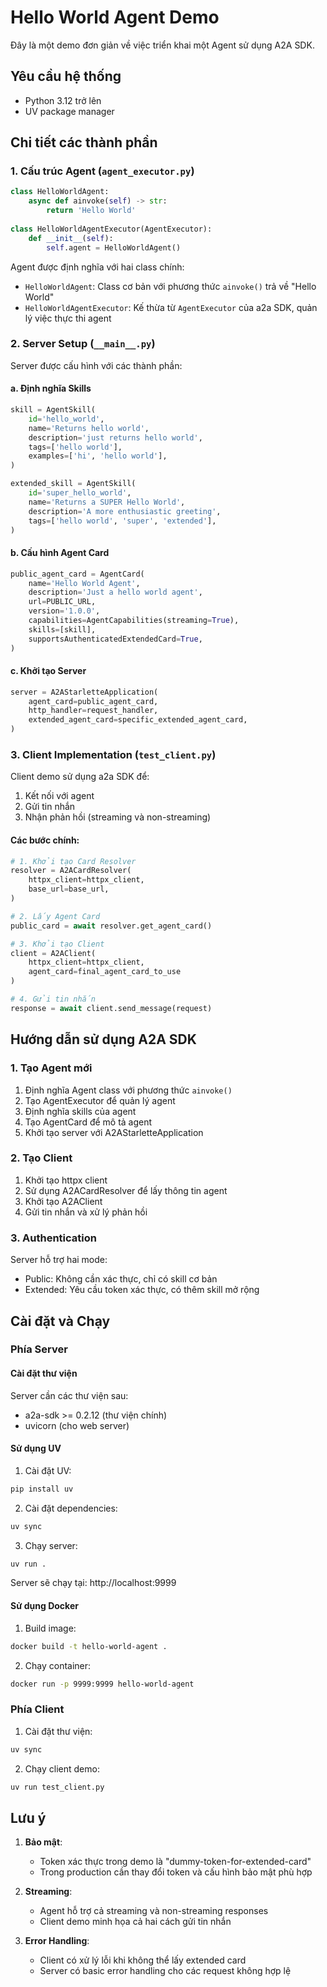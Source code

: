 # Hello World Agent Demo

Đây là một demo đơn giản về việc triển khai một Agent sử dụng A2A SDK.

## Yêu cầu hệ thống
- Python 3.12 trở lên
- UV package manager

## Chi tiết các thành phần

### 1. Cấu trúc Agent (`agent_executor.py`)

```python
class HelloWorldAgent:
    async def ainvoke(self) -> str:
        return 'Hello World'
    
class HelloWorldAgentExecutor(AgentExecutor):
    def __init__(self):
        self.agent = HelloWorldAgent()
```

Agent được định nghĩa với hai class chính:
- `HelloWorldAgent`: Class cơ bản với phương thức `ainvoke()` trả về "Hello World"
- `HelloWorldAgentExecutor`: Kế thừa từ `AgentExecutor` của a2a SDK, quản lý việc thực thi agent

### 2. Server Setup (`__main__.py`)

Server được cấu hình với các thành phần:

#### a. Định nghĩa Skills
```python
skill = AgentSkill(
    id='hello_world',
    name='Returns hello world',
    description='just returns hello world',
    tags=['hello world'],
    examples=['hi', 'hello world'],
)

extended_skill = AgentSkill(
    id='super_hello_world',
    name='Returns a SUPER Hello World',
    description='A more enthusiastic greeting',
    tags=['hello world', 'super', 'extended'],
)
```

#### b. Cấu hình Agent Card
```python
public_agent_card = AgentCard(
    name='Hello World Agent',
    description='Just a hello world agent',
    url=PUBLIC_URL,
    version='1.0.0',
    capabilities=AgentCapabilities(streaming=True),
    skills=[skill],
    supportsAuthenticatedExtendedCard=True,
)
```

#### c. Khởi tạo Server
```python
server = A2AStarletteApplication(
    agent_card=public_agent_card,
    http_handler=request_handler,
    extended_agent_card=specific_extended_agent_card,
)
```

### 3. Client Implementation (`test_client.py`)

Client demo sử dụng a2a SDK để:
1. Kết nối với agent
2. Gửi tin nhắn
3. Nhận phản hồi (streaming và non-streaming)

#### Các bước chính:

```python
# 1. Khởi tạo Card Resolver
resolver = A2ACardResolver(
    httpx_client=httpx_client,
    base_url=base_url,
)

# 2. Lấy Agent Card
public_card = await resolver.get_agent_card()

# 3. Khởi tạo Client
client = A2AClient(
    httpx_client=httpx_client, 
    agent_card=final_agent_card_to_use
)

# 4. Gửi tin nhắn
response = await client.send_message(request)
```

## Hướng dẫn sử dụng A2A SDK

### 1. Tạo Agent mới

1. Định nghĩa Agent class với phương thức `ainvoke()`
2. Tạo AgentExecutor để quản lý agent
3. Định nghĩa skills của agent
4. Tạo AgentCard để mô tả agent
5. Khởi tạo server với A2AStarletteApplication

### 2. Tạo Client

1. Khởi tạo httpx client
2. Sử dụng A2ACardResolver để lấy thông tin agent
3. Khởi tạo A2AClient
4. Gửi tin nhắn và xử lý phản hồi

### 3. Authentication

Server hỗ trợ hai mode:
- Public: Không cần xác thực, chỉ có skill cơ bản
- Extended: Yêu cầu token xác thực, có thêm skill mở rộng

## Cài đặt và Chạy

### Phía Server

#### Cài đặt thư viện
Server cần các thư viện sau:
- a2a-sdk >= 0.2.12 (thư viện chính)
- uvicorn (cho web server)

#### Sử dụng UV

1. Cài đặt UV:
```bash
pip install uv
```

2. Cài đặt dependencies:
```bash
uv sync
```

3. Chạy server:
```bash
uv run .
```

Server sẽ chạy tại: http://localhost:9999

#### Sử dụng Docker

1. Build image:
```bash
docker build -t hello-world-agent .
```

2. Chạy container:
```bash
docker run -p 9999:9999 hello-world-agent
```

### Phía Client

1. Cài đặt thư viện:
```bash
uv sync
```

2. Chạy client demo:
```bash
uv run test_client.py
```

## Lưu ý

1. **Bảo mật**:
   - Token xác thực trong demo là "dummy-token-for-extended-card"
   - Trong production cần thay đổi token và cấu hình bảo mật phù hợp

2. **Streaming**:
   - Agent hỗ trợ cả streaming và non-streaming responses
   - Client demo minh họa cả hai cách gửi tin nhắn

3. **Error Handling**:
   - Client có xử lý lỗi khi không thể lấy extended card
   - Server có basic error handling cho các request không hợp lệ